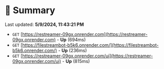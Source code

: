 # 📖 Summary
Last updated: **5/9/2024, 11:43:21 PM**

- `GET` [https://restreamer-09gx.onrender.com](https://restreamer-09gx.onrender.com) - **Up** (694ms)
- `GET` [https://filestreambot-b5k6.onrender.com/](https://filestreambot-b5k6.onrender.com/) - **Up** (236ms)
- `GET` [https://restreamer-09gx.onrender.com/ui](https://restreamer-09gx.onrender.com/ui) - **Up** (815ms)
